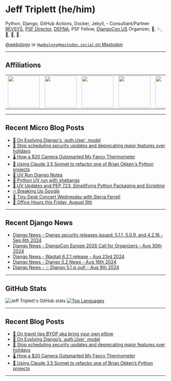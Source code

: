 # Jeff Triplett (he/him)

Python, Django, GitHub Actions, Docker, Jekyll,  - Consultant/Partner [REVSYS][], [PSF Director][], [DEFNA][], PSF Fellow, [DjangoCon US][] Organizer, 🏀, ✨, 💪, 🏃, 🤖.

<a href="https://twitter.com/webology">@webology</a> or <a href="https://mastodon.social/@webology" rel="me">`@webology@mastodon.social` on Mastodon</a>

<hr>

## Affiliations

<table border="0">
<tr>
<td><a href="https://github.com/revsys/"><img src="https://avatars.githubusercontent.com/u/308096?s=200&v=4" width="100px"></a></td>
<td><a href="https://github.com/psf/"><img src="https://avatars.githubusercontent.com/u/50630501?s=200&v=4" width="100px"></a></td>
<td><a href="https://github.com/djangocon/"><img src="https://avatars.githubusercontent.com/u/2891658?s=400&&v=4" width="100px"></a></td>
<td><a href="https://github.com/defna/"><img src="https://avatars.githubusercontent.com/u/13454395?s=200&v=4" width="100px"></a></td>
<td><a href="https://github.com/djangopackages/"><img src="https://avatars.githubusercontent.com/u/27385825?s=200&v=4" width="100px"></a></td>
</tr>
</table>

<hr>

## Recent Micro Blog Posts

<!--START_SECTION:micro-posts-->
* [🚜 On Evolving Django&#39;s &#x60;auth.User&#x60; model](https:&#x2F;&#x2F;micro.webology.dev&#x2F;2024&#x2F;09&#x2F;10&#x2F;on-evolving-djangos.html)
* [🚫 Stop scheduling security updates and deprecating major features over holidays](https:&#x2F;&#x2F;micro.webology.dev&#x2F;2024&#x2F;09&#x2F;03&#x2F;stop-scheduling-security.html)
* [🌡️ How a $20 Camera Outsmarted My Fancy Thermometer](https:&#x2F;&#x2F;micro.webology.dev&#x2F;2024&#x2F;08&#x2F;25&#x2F;how-a-camera.html)
* [🚜 Using Claude 3.5 Sonnet to refactor one of Brian Okken&#39;s Python projects](https:&#x2F;&#x2F;micro.webology.dev&#x2F;2024&#x2F;08&#x2F;25&#x2F;using-claude-sonnet.html)
* [📓 UV Run Django Notes](https:&#x2F;&#x2F;micro.webology.dev&#x2F;2024&#x2F;08&#x2F;23&#x2F;uv-run-django.html)
* [🐍 Python UV run with shebangs](https:&#x2F;&#x2F;micro.webology.dev&#x2F;2024&#x2F;08&#x2F;22&#x2F;python-uv-run.html)
* [🐍 UV Updates and PEP 723: Simplifying Python Packaging and Scripting](https:&#x2F;&#x2F;micro.webology.dev&#x2F;2024&#x2F;08&#x2F;21&#x2F;uv-updates-and.html)
* [🔥 Breaking Up Google](https:&#x2F;&#x2F;micro.webology.dev&#x2F;2024&#x2F;08&#x2F;14&#x2F;breaking-up-google.html)
* [🎻 Tiny Desk Concert Wednesday with Sierra Ferrell](https:&#x2F;&#x2F;micro.webology.dev&#x2F;2024&#x2F;08&#x2F;14&#x2F;tiny-desk-concert.html)
* [💼 Office Hours this Friday, August 9th](https:&#x2F;&#x2F;micro.webology.dev&#x2F;2024&#x2F;08&#x2F;08&#x2F;office-hours-this.html)
<!--END_SECTION:micro-posts-->

<hr>

## Recent Django News

<!--START_SECTION:news-->
* [Django News - Django security releases issued: 5.1.1, 5.0.9, and 4.2.16 - Sep 6th 2024](https:&#x2F;&#x2F;django-news.com&#x2F;issues&#x2F;249)
* [Django News - DjangoCon Europe 2026 Call for Organizers - Aug 30th 2024](https:&#x2F;&#x2F;django-news.com&#x2F;issues&#x2F;248)
* [Django News - Wagtail 6.2.1 release - Aug 23rd 2024](https:&#x2F;&#x2F;django-news.com&#x2F;issues&#x2F;247)
* [Django News - Django 5.2 News - Aug 16th 2024](https:&#x2F;&#x2F;django-news.com&#x2F;issues&#x2F;246)
* [Django News - ✨ Django 5.1 is out! - Aug 9th 2024](https:&#x2F;&#x2F;django-news.com&#x2F;issues&#x2F;245)
<!--END_SECTION:news-->

<hr>

## GitHub Stats

![Jeff Triplett's GitHub stats](https://github-readme-stats.vercel.app/api?username=jefftriplett&show_icons=&private_count=true&theme=dracula)  [![Top Languages](https://github-readme-stats.vercel.app/api/top-langs/?username=jefftriplett&layout=compact&theme=dracula)]()

<hr>

## Recent Blog Posts

<!--START_SECTION:posts-->
* [🛌 On travel tips BYOP aka bring your own pillow](https:&#x2F;&#x2F;jefftriplett.com&#x2F;2024&#x2F;on-travel-tips-byop-aka-bring-your-own-pillow&#x2F;)
* [🚜 On Evolving Django’s &#x60;auth.User&#x60; model](https:&#x2F;&#x2F;jefftriplett.com&#x2F;2024&#x2F;on-evolving-django-s-auth-user-model&#x2F;)
* [🚫 Stop scheduling security updates and deprecating major features over holidays](https:&#x2F;&#x2F;jefftriplett.com&#x2F;2024&#x2F;stop-scheduling-security-updates-and-deprecating-major-features-over-holidays&#x2F;)
* [🌡️ How a $20 Camera Outsmarted My Fancy Thermometer](https:&#x2F;&#x2F;jefftriplett.com&#x2F;2024&#x2F;how-a-20-camera-outsmarted-my-fancy-thermometer&#x2F;)
* [🚜 Using Claude 3.5 Sonnet to refactor one of Brian Okken’s Python projects](https:&#x2F;&#x2F;jefftriplett.com&#x2F;2024&#x2F;using-claude-3-5-sonnet-to-refactor-one-of-brian-okken-s-python-projects&#x2F;)
<!--END_SECTION:posts-->

<hr>

[DEFNA]: https://www.defna.org/
[DjangoCon US]: http://djangocon.us/
[PSF Director]: https://www.python.org/psf/members/#board-of-directors
[REVSYS]: https://www.revsys.com/
